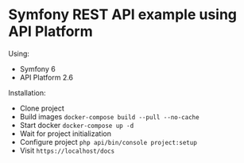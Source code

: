 # Symfony REST API example using API Platform

Using:
- Symfony 6
- API Platform 2.6

Installation:
- Clone project
- Build images `docker-compose build --pull --no-cache`
- Start docker `docker-compose up -d`
- Wait for project initialization
- Configure project `php api/bin/console project:setup`
- Visit `https://localhost/docs`
